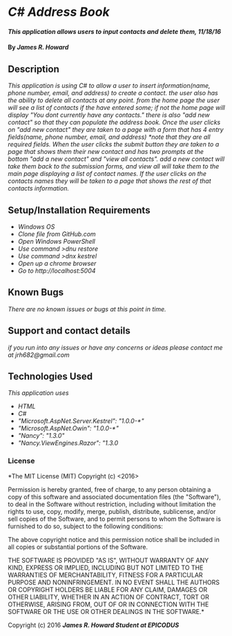 # _C# Address Book_

#### _This application allows users to input contacts and delete them, 11/18/16_

#### By _**James R. Howard**_

## Description

_This application is using C# to allow a user to insert information(name, phone number, email, and address) to create a contact. the user also has the ability to delete all contacts at any point. from the home page the user will see a list of contacts if the have entered some; if not the home page will display "You dont currently have any contacts." there is also "add new contact" so that they can populate the address book. Once the user clicks on "add new contact" they are taken to a page with a form that has 4 entry fields(name, phone number, email, and address) *note that they are all required fields. When the user clicks the submit button they are taken to a page that shows them their new contact and has two prompts at the bottom "add a new contact" and "view all contacts". add a new contact will take them back to the submission forms, and view all will take them to the main page displaying a list of contact names. If the user clicks on the contacts names they will be taken to a page that shows the rest of that contacts information._

## Setup/Installation Requirements

* _Windows OS_
* _Clone file from GitHub.com_
* _Open Windows PowerShell_
* _Use command >dnu restore_
* _Use command >dnx kestrel_
* _Open up a chrome browser_
* _Go to http://localhost:5004_

## Known Bugs

_There are no known issues or bugs at this point in time._

## Support and contact details

_if you run into any issues or have any concerns or ideas please contact me at jrh682@gmail.com_

## Technologies Used

_This application uses_
* _HTML_
* _C#_
* _"Microsoft.AspNet.Server.Kestrel": "1.0.0-*"_
* _"Microsoft.AspNet.Owin": "1.0.0-*"_
* _"Nancy": "1.3.0"_
* _"Nancy.ViewEngines.Razor": "1.3.0_

### License

*The MIT License (MIT)
Copyright (c) <2016> <James R. Howard>

Permission is hereby granted, free of charge, to any person obtaining a copy of this software and associated documentation files (the "Software"), to deal in the Software without restriction, including without limitation the rights to use, copy, modify, merge, publish, distribute, sublicense, and/or sell copies of the Software, and to permit persons to whom the Software is furnished to do so, subject to the following conditions:

The above copyright notice and this permission notice shall be included in all copies or substantial portions of the Software.

THE SOFTWARE IS PROVIDED "AS IS", WITHOUT WARRANTY OF ANY KIND, EXPRESS OR IMPLIED, INCLUDING BUT NOT LIMITED TO THE WARRANTIES OF MERCHANTABILITY, FITNESS FOR A PARTICULAR PURPOSE AND NONINFRINGEMENT. IN NO EVENT SHALL THE AUTHORS OR COPYRIGHT HOLDERS BE LIABLE FOR ANY CLAIM, DAMAGES OR OTHER LIABILITY, WHETHER IN AN ACTION OF CONTRACT, TORT OR OTHERWISE, ARISING FROM, OUT OF OR IN CONNECTION WITH THE SOFTWARE OR THE USE OR OTHER DEALINGS IN THE SOFTWARE.*

Copyright (c) 2016 **_James R. Howard Student at EPICODUS_**
